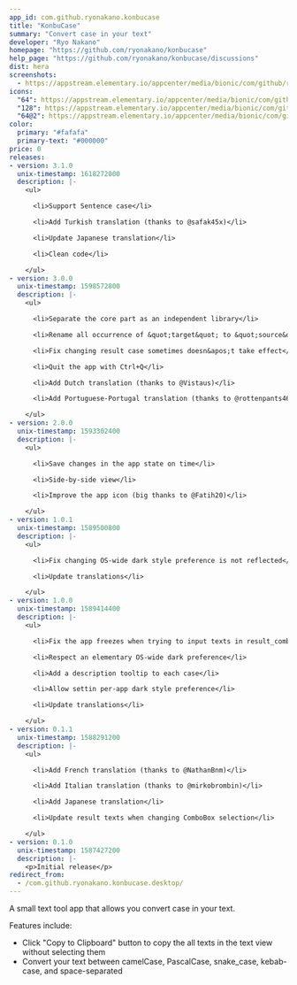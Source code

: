 ```yaml
---
app_id: com.github.ryonakano.konbucase
title: "KonbuCase"
summary: "Convert case in your text"
developer: "Ryo Nakano"
homepage: "https://github.com/ryonakano/konbucase"
help_page: "https://github.com/ryonakano/konbucase/discussions"
dist: hera
screenshots:
  - https://appstream.elementary.io/appcenter/media/bionic/com/github/ryonakano.konbucase/56D753828BD4B26AD09A89E012C39696/screenshots/image-1_orig.png
icons:
  "64": https://appstream.elementary.io/appcenter/media/bionic/com/github/ryonakano.konbucase/56D753828BD4B26AD09A89E012C39696/icons/64x64/com.github.ryonakano.konbucase_com.github.ryonakano.konbucase.png
  "128": https://appstream.elementary.io/appcenter/media/bionic/com/github/ryonakano.konbucase/56D753828BD4B26AD09A89E012C39696/icons/128x128/com.github.ryonakano.konbucase_com.github.ryonakano.konbucase.png
  "64@2": https://appstream.elementary.io/appcenter/media/bionic/com/github/ryonakano.konbucase/56D753828BD4B26AD09A89E012C39696/icons/64x64@2/com.github.ryonakano.konbucase_com.github.ryonakano.konbucase.png
color:
  primary: "#fafafa"
  primary-text: "#000000"
price: 0
releases:
- version: 3.1.0
  unix-timestamp: 1618272000
  description: |-
    <ul>

      <li>Support Sentence case</li>

      <li>Add Turkish translation (thanks to @safak45x)</li>

      <li>Update Japanese translation</li>

      <li>Clean code</li>

    </ul>
- version: 3.0.0
  unix-timestamp: 1598572800
  description: |-
    <ul>

      <li>Separate the core part as an independent library</li>

      <li>Rename all occurrence of &quot;target&quot; to &quot;source&quot;</li>

      <li>Fix changing result case sometimes doesn&apos;t take effect</li>

      <li>Quit the app with Ctrl+Q</li>

      <li>Add Dutch translation (thanks to @Vistaus)</li>

      <li>Add Portuguese-Portugal translation (thanks to @rottenpants466)</li>

    </ul>
- version: 2.0.0
  unix-timestamp: 1593302400
  description: |-
    <ul>

      <li>Save changes in the app state on time</li>

      <li>Side-by-side view</li>

      <li>Improve the app icon (big thanks to @Fatih20)</li>

    </ul>
- version: 1.0.1
  unix-timestamp: 1589500800
  description: |-
    <ul>

      <li>Fix changing OS-wide dark style preference is not reflected</li>

      <li>Update translations</li>

    </ul>
- version: 1.0.0
  unix-timestamp: 1589414400
  description: |-
    <ul>

      <li>Fix the app freezes when trying to input texts in result_combo_entry</li>

      <li>Respect an elementary OS-wide dark preference</li>

      <li>Add a description tooltip to each case</li>

      <li>Allow settin per-app dark style preference</li>

      <li>Update translations</li>

    </ul>
- version: 0.1.1
  unix-timestamp: 1588291200
  description: |-
    <ul>

      <li>Add French translation (thanks to @NathanBnm)</li>

      <li>Add Italian translation (thanks to @mirkobrombin)</li>

      <li>Add Japanese translation</li>

      <li>Update result texts when changing ComboBox selection</li>

    </ul>
- version: 0.1.0
  unix-timestamp: 1587427200
  description: |-
    <p>Initial release</p>
redirect_from:
  - /com.github.ryonakano.konbucase.desktop/
---
```


<p>A small text tool app that allows you convert case in your text.</p>
<p>Features include:</p>
<ul>
  <li>Click &quot;Copy to Clipboard&quot; button to copy the all texts in the text view without selecting them</li>
  <li>Convert your text between camelCase, PascalCase, snake_case, kebab-case, and space-separated</li>
</ul>